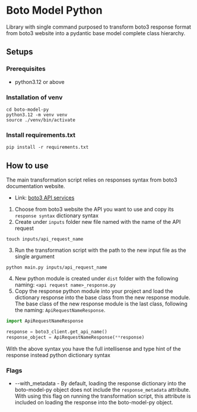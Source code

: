 # Boto Model Python
Library with single command purposed to transform boto3 response format from boto3 website into a pydantic base model
complete class hierarchy.
## Setups
### Prerequisites
- python3.12 or above
### Installation of venv
```shell
cd boto-model-py
python3.12 -m venv venv
source ./venv/bin/activate
```
### Install requirements.txt
```shell
pip install -r requirements.txt
```
## How to use
The main transformation script relies on responses syntax from boto3 documentation website.
- Link: [boto3 API services](https://boto3.amazonaws.com/v1/documentation/api/latest/reference/services/index.html)
1. Choose from boto3 website the API you want to use and copy its `response syntax` dictionary syntax
2. Create under `inputs` folder new file named with the name of the API request
```shell
touch inputs/api_request_name
```
3. Run the transformation script with the path to the new input file as the single argument
```shell
python main.py inputs/api_request_name
```
4. New python module is created under `dist` folder with the following naming:
`<api request name>_response.py`
5. Copy the response python module into your project and load the dictionary response into the base class from the 
new response module. The base class of the new response module is the last class, following the naming:
`ApiRequestNameResponse`.
```python
import ApiRequestNameResponse

response = boto3_client.get_api_name()
response_object = ApiRequestNameResponse(**response)
```
With the above syntax you have the full intellisense and type hint of the response instead python dictionary syntax
### Flags
- --with_metadata - By default, loading the response dictionary into the boto-model-py object does not include the 
`response_metadata` attribute. With using this flag on running the transformation script, this attribute is included
on loading the response into the boto-model-py object.
